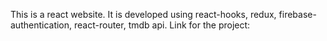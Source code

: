 This is a react website. It is developed using react-hooks, redux, firebase-authentication, react-router, tmdb api. 
Link for the project:
